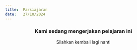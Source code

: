 ```yaml
---
title:  Parsiajaran
date:   27/10/2024
---
```


### <center>Kami sedang mengerjakan pelajaran ini</center>
<center>Silahkan kembali lagi nanti</center>